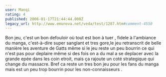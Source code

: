 ```yaml
---
user: Manqi
rating: 4
published: 2006-01-17T21:44:44.000Z
legacy_url: http://www.emunova.net/veda/test/1287.htm#comment-4550
---
```

Bon jeu, c'est un bon defouloir où tout est bon à tuer , fidele à l'ambiance du manga, c'est-à-dire super sanglant et tres gore,le jeu retranscrit de belle manière les aventure de Gatts même si le jeu reste un peu bourrin ce qui n'est pas pour deplaire même si des fois on a du mal a se deplacer avec la grande epée dans les coin etroit, mais ça rajoute un coté strategique qui change du massacre. Bref ca reste un tres bon jeu pour les fans du manga mais est un peu trop bourrin pour les non-connaisseurs .